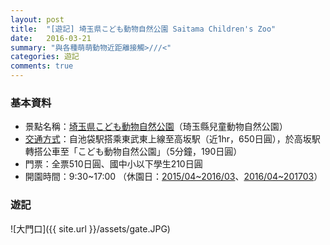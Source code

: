 ```yaml
---
layout: post
title:  "[遊記] 埼玉県こども動物自然公園 Saitama Children's Zoo"
date:   2016-03-21
summary: "與各種萌萌動物近距離接觸>///<"
categories: 遊記
comments: true
---
```


### 基本資料
* 景點名稱：[埼玉県こども動物自然公園](http://www.parks.or.jp/sczoo/index.html)（琦玉縣兒童動物自然公園）
* [交通方式](http://www.parks.or.jp/sczoo/traffic_guide/index.html)：自池袋駅搭乘東武東上線至高坂駅（近1hr，650日圓），於高坂駅轉搭公車至「こども動物自然公園」（5分鐘，190日圓）
* 門票：全票510日圓、國中小以下學生210日圓
* 開園時間：9:30~17:00 （休園日：[2015/04~2016/03](http://www.parks.or.jp/sczoo/zoonews/by_zoo/pdf/kyuuenbi2015_sczoo.pdf)、[2016/04~201703](http://www.parks.or.jp/sczoo/zoonews/by_zoo/pdf/kyuuenbi2016_sczoo.pdf)）

### 遊記
![大門口]({{ site.url }}/assets/gate.JPG)
